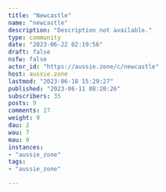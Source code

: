 ```yaml
---
title: "Newcastle" 
name: "newcastle"
description: "Description not available."
type: community
date: "2023-06-22 02:19:56"
draft: false
nsfw: false
actor_id: "https://aussie.zone/c/newcastle"
host: aussie.zone
lastmod: "2023-06-18 15:29:27"
published: "2023-06-11 08:20:26"
subscribers: 35
posts: 9
comments: 27
weight: 9
dau: 2
wau: 7
mau: 9
instances:
- "aussie_zone"
tags: 
- "aussie_zone"

---
```

